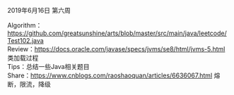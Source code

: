 2019年6月16日 第六周

Algorithm：https://github.com/greatsunshine/arts/blob/master/src/main/java/leetcode/Test102.java  
Review：https://docs.oracle.com/javase/specs/jvms/se8/html/jvms-5.html 类加载过程  
Tips：总结一些Java相关题目  
Share：https://www.cnblogs.com/raoshaoquan/articles/6636067.html 熔断，限流，降级
